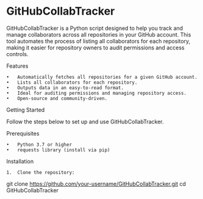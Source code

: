 # GitHubCollabTracker
GitHubCollabTracker is a Python script designed to help you track and manage collaborators across all repositories in your GitHub account. This tool automates the process of listing all collaborators for each repository, making it easier for repository owners to audit permissions and access controls.

Features

	•	Automatically fetches all repositories for a given GitHub account.
	•	Lists all collaborators for each repository.
	•	Outputs data in an easy-to-read format.
	•	Ideal for auditing permissions and managing repository access.
	•	Open-source and community-driven.

Getting Started

Follow the steps below to set up and use GitHubCollabTracker.

Prerequisites

	•	Python 3.7 or higher
	•	requests library (install via pip)

 Installation

	1.	Clone the repository:

 git clone https://github.com/your-username/GitHubCollabTracker.git
cd GitHubCollabTracker
